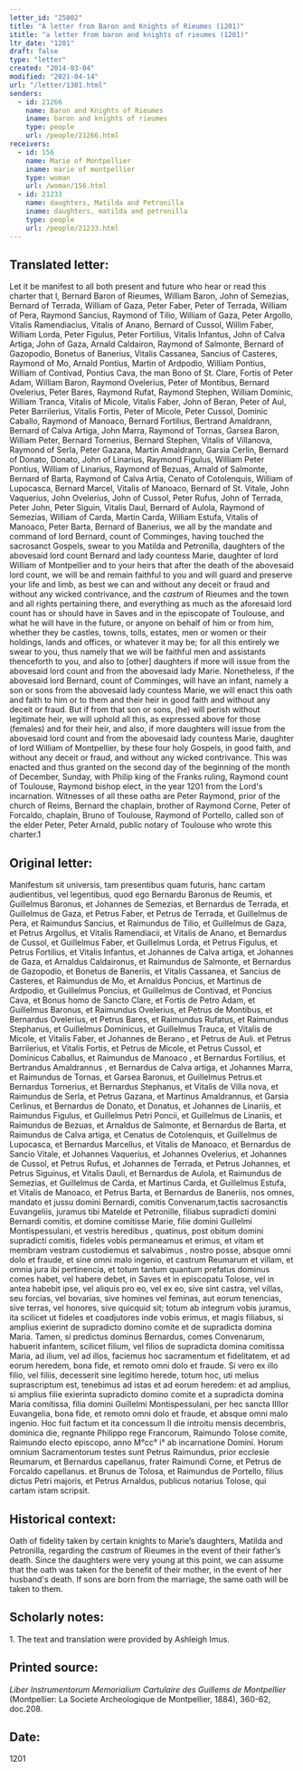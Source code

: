 ```yaml
---
letter_id: "25002"
title: "A letter from Baron and Knights of Rieumes (1201)"
ititle: "a letter from baron and knights of rieumes (1201)"
ltr_date: "1201"
draft: false
type: "letter"
created: "2014-03-04"
modified: "2021-04-14"
url: "/letter/1301.html"
senders:
  - id: 21266
    name: Baron and Knights of Rieumes
    iname: baron and knights of rieumes
    type: people
    url: /people/21266.html
receivers:
  - id: 156
    name: Marie of Montpellier
    iname: marie of montpellier
    type: woman
    url: /woman/156.html
  - id: 21233
    name: daughters, Matilda and Petronilla
    iname: daughters, matilda and petronilla
    type: people
    url: /people/21233.html
---
```

<h2> Translated letter:</h2><p>Let it be manifest to all both present and future who hear or read this charter that I, Bernard Baron of Rieumes, William Baron, John of Semezias, Bernard of Terrada, William of Gaza, Peter Faber, Peter of Terrada, William of Pera, Raymond Sancius, Raymond of Tilio, William of Gaza, Peter Argollo, Vitalis Ramendiacius, Vitalis of Anano, Bernard of Cussol, Willim Faber, William Lorda, Peter Figulus, Peter Fortilius, Vitalis Infantus, John of Calva Artiga, John of Gaza, Arnald Caldairon, Raymond of Salmonte, Bernard of Gazopodio, Bonetus of Banerius, Vitalis Cassanea, Sancius of Casteres, Raymond of Mo, Arnald Pontius, Martin of Ardpodio, William Pontius, William of Contivad, Pontius Cava, the man Bono of St. Clare, Fortis of Peter Adam, William Baron, Raymond Ovelerius, Peter of Montibus, Bernard Ovelerius, Peter Bares, Raymond Rufat, Raymond Stephen, William Dominic, William Tranca, Vitalis of Micole, Vitalis Faber, John of Beran, Peter of Aul, Peter Barrilerius, Vitalis Fortis, Peter of Micole, Peter Cussol, Dominic Caballo, Raymond of Manoaco, Bernard Fortilius, Bertrand Amaldrann, Bernard of Calva Artiga, John Marra, Raymond of Tornas, Garsea Baron, William Peter, Bernard Tornerius, Bernard Stephen, Vitalis of Villanova, Raymond of Serla, Peter Gazana, Martin Amaldrann, Garsia Cerlin, Bernard of Donato, Donato, John of Linarius, Raymond Figulus, William Peter Pontius, William of Linarius, Raymond of Bezuas, Arnald of Salmonte, Bernard of Barta, Raymond of Calva Artia, Cenato of Cotolenquis, William of Lupocasca, Bernard Marcel, Vitalis of Manoaco, Bernard of St. Vitale, John Vaquerius, John Ovelerius, John of Cussol, Peter Rufus, John of Terrada, Peter John, Peter Siguin, Vitalis Daul, Bernard of Aulola, Raymond of Semezias, William of Carda, Martin Carda, William Estufa, Vitalis of Manoaco, Peter Barta, Bernard of Banerius, we all by the mandate and command of lord Bernard, count of Comminges, having touched the sacrosanct Gospels, swear to you Matilda and Petronilla, daughters of the abovesaid lord count Bernard and lady countess Marie, daughter of lord William of Montpellier and to your heirs that after the death of the abovesaid lord count, we will be and remain faithful to you and will guard and preserve your life and limb, as best we can and without any deceit or fraud and without any wicked contrivance, and the <em>castrum&nbsp;</em>of Rieumes and the town and all rights pertaining there, and everything as much as the aforesaid lord count has or should have in Saves and in the episcopate of Toulouse, and what he will have in the future, or anyone on behalf of him or from him, whether they be castles, towns, tolls, estates, men or women or their holdings, lands and offices, or whatever it may be; for all this entirely we swear to you, thus namely that we will be faithful men and assistants thenceforth to you, and also to [other] daughters if more will issue from the abovesaid lord count and from the abovesaid lady Marie. Nonetheless, if the abovesaid lord Bernard, count of Comminges, will have an infant, namely a son or sons from the abovesaid lady countess Marie, we will enact this oath and faith to him or to them and their heir in good faith and without any deceit or fraud. But if from that son or sons, (he) will perish without legitimate heir, we will uphold all this, as expressed above for those (females) and for their heir, and also, if more daughters will issue from the abovesaid lord count and from the abovesaid lady countess Marie, daughter of lord William of Montpellier, by these four holy Gospels, in good faith, and without any deceit or fraud, and without any wicked contrivance. This was enacted and thus granted on the second day of the beginning of the month of December, Sunday, with Philip king of the Franks ruling, Raymond count of Toulouse, Raymond bishop elect, in the year 1201 from the Lord's incarnation. Witnesses of all these oaths are Peter Raymond, prior of the church of Reims, Bernard the chaplain, brother of Raymond Corne, Peter of Forcaldo, chaplain, Bruno of Toulouse, Raymond of Portello, called son of the elder Peter, Peter Arnald, public notary of Toulouse who wrote this charter.1</p><h2 class="mt-4"> Original letter:</h2>Manifestum sit universis, tam presentibus quam futuris, hanc cartam audientibus, vel legentibus, quod ego Bernardu Baronus de Reumis, et Guillelmus Baronus, et Johannes de Semezias, et Bernardus de Terrada, et Guillelmus de Gaza, et Petrus Faber, et Petrus de Terrada, et Guillelmus de Pera, et Raimundus Sancius, et Raimundus de Tilio, et Guillelmus de Gaza, et Petrus Argollus, et Vitalis Ramendiacii, et Vitalis de Anano, et Bernardus de Cussol, et Guillelmus Faber, et Guillelmus Lorda, et Petrus Figulus, et Petrus Fortilius, et Vitalis Infantus, et Johannes de Calva artiga, et Johannes de Gaza, et Arnaldus Caldaironus, et Raimundus de Salmonte, et Bernardus de Gazopodio, et Bonetus de Baneriis, et Vitalis Cassanea, et Sancius de Casteres, et Raimundus de Mo, et Arnaldus Poncius, et Martinus de Ardpodio, et Guillelmus Poncius, et Guillelmus de Contivad, et Poncius Cava, et Bonus homo de Sancto Clare, et Fortis de Petro Adam, et Guillelmus Baronus, et Raimundus Ovelerius, et Petrus de Montibus, et Bernardus Ovelerius, et Petrus Bares, et Raimundus Rufatus, et Raimundus Stephanus, et Guillelmus Dominicus, et Guillelmus Trauca, et Vitalis de Micole, et Vitalis Faber, et Johannes de Berano , et Petrus de Auli. et Petrus Barrilerius, et Vitalis Fortis, et Petrus de Micole, et Petrus Cussol, et Dominicus Caballus, et Raimundus de Manoaco , et Bernardus Fortilius, et Bertrandus Amaldrannus , et Bernardus de Calva artiga, et Johannes Marra, et Raimundus de Tornas, et Garsea Baronus, et Guillelmus Petrus.et Bernardus Tornerius, et Bernardus Stephanus, et Vitalis de Villa nova, et Raimundus de Serla, et Petrus Gazana, et Martinus Amaldrannus, et Garsia Cerlinus, et Bernardus de Donato, et Donatus, et Johannes de Linariis, et Raimundus Figulus, et Guillelmus Petri Poncii, et Guillelmus de Linariis, et Raimundus de Bezuas, et Arnaldus de Salmonte, et Bernardus de Barta, et Raimundus de Calva artiga, et Cenatus de Cotolenquis, et Guillelmus de Lupocasca, et Bernardus Marcellus, et Vitalis de Manoaco, et Bernardus de Sancio Vitale, et Johannes Vaquerius, et Johannes Ovelerius, et Johannes de Cussol, et Petrus Rufus, et Johannes de Terrada, et Petrus Johannes, et Petrus Siguinus, et Vitalis Dauli, et Bernardus de Aulola, et Raimundus de Semezias, et Guillelmus de Carda, et Martinus Carda, et Guillelmus Estufa, et Vitalis de Manoaco, et Petrus Barta, et Bernardus de Baneriis, nos omnes, mandato et jussu domini Bernardi, comitis Convenarum,tactis sacrosanctis Euvangeliis, juramus tibi Matelde et Petronille, filiabus supradicti domini Bernardi comitis, et domine comitisse Marie, filie domini Guillelmi Montispessulani, et vestris heredibus , quatinus, post obitum domini supradicti comitis, fideles vobis permaneamus et erimus, et vitam et membram vestram custodiemus et salvabimus , nostro posse, absque omni dolo et fraude, et sine omni malo ingenio, et castrum Reumarum et villam, et omnia jura ibi pertinencia, et totum tantum quantum prefatus dominus comes habet, vel habere debet, in Saves et in episcopatu Tolose, vel in antea habebit ipse, vel aliquis pro eo, vel ex eo, sive sint castra, vel villas, seu forcias, vel bovarias, sive homines vel feminas, aut eorum tenencias, sive terras, vel honores, sive quicquid sit; totum ab integrum vobis juramus, ita scilicet ut fideles et coadjutores inde vobis erimus, et magis filiabus, si amplius exierint de supradicto domino comite et de supradicta domina Maria. Tamen, si predictus dominus Bernardus, comes Convenarum, habuerit infantem, scilicet filium, vel filios de supradicta domina comitissa Maria, ad ilium, vel ad illos, faciemus hoc sacramentum et fidelitatem, et ad eorum heredem, bona fide, et remoto omni dolo et fraude. Si vero ex illo filio, vel filiis, decesserit sine legitimo herede, totum hoc, uti melius suprascriptum est, tenebimus ad istas et ad eorum heredem: et ad amplius, si amplius filie exierinta supradicto domino comite et a supradicta domina Maria comitissa, filia domini Guillelmi Montispessulani, per hec sancta IIIIor Euvangelia, bona fide, et remoto omni dolo et fraude, et absque omni malo ingenio.
Hoc fuit factum et ita concessum II die introitu mensis decembris, dominica die, regnante Philippo rege Francorum, Raimundo Tolose comite, Raimundo electo episcopo, anno M°cc° i° ab incarnatione Domini.
Horum omnium Sacramentorum testes sunt Petrus Raimundus, prior ecclesie Reumarum, et Bernardus capellanus, frater Raimundi Corne, et Petrus de Forcaldo capellanus. et Brunus de Tolosa, et Raimundus de Portello, filius dictus Petri majoris, et Petrus Arnaldus, publicus notarius Tolose, qui cartam istam scripsit.<h2 class="mt-4"> Historical context:</h2><p>Oath of fidelity taken by certain knights to Marie’s daughters, Matilda and Petronilla, regarding the <em>castrum</em>&nbsp;of Rieumes in the event of their father’s death. Since the daughters were very young at this point, we can assume that the oath was taken for the benefit of their mother, in the event of her husband's death. If sons are born from the marriage, the same oath will be taken to them.</p><h2 class="mt-4"> Scholarly notes:</h2>1.  The text and translation were provided by Ashleigh Imus.
<h2 class="mt-4"> Printed source:</h2><p><em>Liber Instrumentorum Memorialium Cartulaire des Guillems de Montpellier</em> (Montpellier: La Societe Archeologique de Montpellier, 1884), 360-62, doc.208.</p><h2 class="mt-4"> Date:</h2>1201